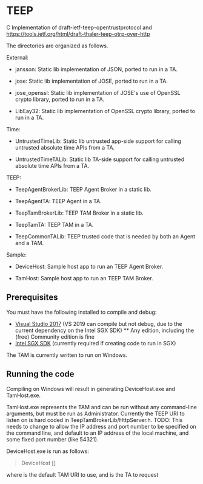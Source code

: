 # TEEP

C Implementation of draft-ietf-teep-opentrustprotocol and 
https://tools.ietf.org/html/draft-thaler-teep-otrp-over-http

The directories are organized as follows.

External:

* jansson: Static lib implementation of JSON, ported to run in a TA.

* jose: Static lib implementation of JOSE, ported to run in a TA.

* jose_openssl: Static lib implementation of JOSE's use of OpenSSL crypto library, ported to run in a TA.

* LibEay32: Static lib implementation of OpenSSL crypto library, ported to run in a TA.

Time:

* UntrustedTimeLib: Static lib untrusted app-side support for calling untrusted absolute time APIs from a TA.

* UntrustedTimeTALib: Static lib TA-side support for calling untrusted absolute time APIs from a TA.

TEEP:

* TeepAgentBrokerLib: TEEP Agent Broker in a static lib.

* TeepAgentTA: TEEP Agent in a TA.

* TeepTamBrokerLib: TEEP TAM Broker in a static lib.

* TeepTamTA: TEEP TAM in a TA.

* TeepCommonTALib: TEEP trusted code that is needed by both an Agent and a TAM.

Sample:

* DeviceHost: Sample host app to run an TEEP Agent Broker.

* TamHost: Sample host app to run an TEEP TAM Broker.

## Prerequisites

You must have the following installed to compile and debug:

* [Visual Studio 2017](https://visualstudio.microsoft.com/vs/older-downloads/) (VS 2019 can compile but not debug, due to the current dependency on the Intel SGX SDK)
** Any edition, including the (free) Community edition is fine
* [Intel SGX SDK](https://software.intel.com/en-us/sgx/sdk) (currently required if creating code to run in SGX)

The TAM is currently written to run on Windows.

## Running the code

Compiling on Windows will result in generating DeviceHost.exe and TamHost.exe.

TamHost.exe represents the TAM and can be run without any command-line arguments, but must be run as Administrator.
Currently the TEEP URI to listen on is hard coded in TeepTamBrokerLib/HttpServer.h.
TODO: This needs to change to allow the IP address and port number to be specified on the command line,
and default to an IP address of the local machine, and some fixed port number (like 54321).

DeviceHost.exe is run as follows:

> DeviceHost <TAM URI> \[<TA ID>\]

where <TAM URI> is the default TAM URI to use, and <TA ID> is the TA to request
